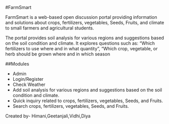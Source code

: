 #FarmSmart

FarmSmart is a web-based open discussion portal providing information and solutions about crops, fertilizers, vegetables, Seeds, Fruits, and climate to small farmers and agricultural students.<br>

The portal provides soil analysis for various regions and suggestions based on the soil condition and climate. It explores questions such as: “Which fertilizers to use where and in what quantity”, “Which crop, vegetable, or herb should be grown where and in which season<br>

##Modules
- Admin
- Login/Register
- Check Weather
- Add soil analysis for various regions and suggestions based on the soil condition and climate.
- Quick inquiry related to crops, fertilizers, vegetables, Seeds, and Fruits.
- Search crops, fertilizers, vegetables, Seeds, and Fruits.


Created by- Himani,Geetanjali,Vidhi,Diya

